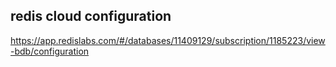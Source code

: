 ## redis cloud configuration

https://app.redislabs.com/#/databases/11409129/subscription/1185223/view-bdb/configuration